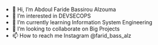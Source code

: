 - 👋 Hi, I’m Abdoul Faride Bassirou Alzouma
- 👀 I’m interested in DEVSECOPS
- 🌱 I’m currently learning Information System Engineering
- 💞️ I’m looking to collaborate on Big Projects
- 📫 How to reach me Instagram @farid_bass_alz

<!---
baafbass/baafbass is a ✨ special ✨ repository because its `README.md` (this file) appears on your GitHub profile.
You can click the Preview link to take a look at your changes.
--->
